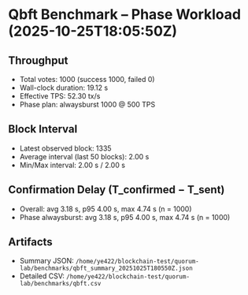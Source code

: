 # Qbft Benchmark – Phase Workload (2025-10-25T18:05:50Z)

## Throughput
- Total votes: 1000 (success 1000, failed 0)
- Wall-clock duration: 19.12 s
- Effective TPS: 52.30 tx/s
- Phase plan: alwaysburst 1000 @ 500 TPS

## Block Interval
- Latest observed block: 1335
- Average interval (last 50 blocks): 2.00 s
- Min/Max interval: 2.00 s / 2.00 s

## Confirmation Delay (T_confirmed − T_sent)
- Overall: avg 3.18 s, p95 4.00 s, max 4.74 s (n = 1000)
- Phase alwaysburst: avg 3.18 s, p95 4.00 s, max 4.74 s (n = 1000)

## Artifacts
- Summary JSON: `/home/ye422/blockchain-test/quorum-lab/benchmarks/qbft_summary_20251025T180550Z.json`
- Detailed CSV: `/home/ye422/blockchain-test/quorum-lab/benchmarks/qbft.csv`
